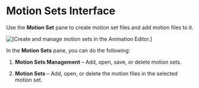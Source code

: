 # Motion Sets Interface<a name="animation-editor-motion-set-user-interface"></a>

Use the **Motion Set** pane to create motion set files and add motion files to it\.

![\[Create and manage motion sets in the Animation Editor.\]](http://docs.aws.amazon.com/lumberyard/latest/userguide/images/animation-editor-motion-set-user-interface.png)

In the **Motion Sets** pane, you can do the following:

1. **Motion Sets Management** – Add, open, save, or delete motion sets\.

1. **Motion Sets** – Add, open, or delete the motion files in the selected motion set\.
